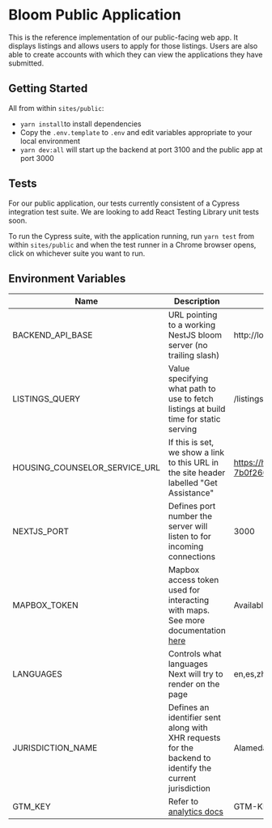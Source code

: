 # Bloom Public Application

This is the reference implementation of our public-facing web app. It displays listings and allows users to apply for those listings. Users are also able to create accounts with which they can view the applications they have submitted.

## Getting Started

All from within `sites/public`:

- `yarn install`to install dependencies
- Copy the `.env.template` to `.env` and edit variables appropriate to your local environment
- `yarn dev:all` will start up the backend at port 3100 and the public app at port 3000

## Tests

For our public application, our tests currently consistent of a Cypress integration test suite. We are looking to add React Testing Library unit tests soon.

To run the Cypress suite, with the application running, run `yarn test` from within `sites/public` and when the test runner in a Chrome browser opens, click on whichever suite you want to run.

## Environment Variables

| Name                          | Description                                                                                                                                    | Default                                                                                                                   | Type                                   |
| ----------------------------- | ---------------------------------------------------------------------------------------------------------------------------------------------- | ------------------------------------------------------------------------------------------------------------------------- | -------------------------------------- |
| BACKEND_API_BASE              | URL pointing to a working NestJS bloom server (no trailing slash)                                                                              | http://localhost:3100                                                                                                     | string                                 |
| LISTINGS_QUERY                | Value specifying what path to use to fetch listings at build time for static serving                                                           | /listings                                                                                                                 | string                                 |
| HOUSING_COUNSELOR_SERVICE_URL | If this is set, we show a link to this URL in the site header labelled "Get Assistance"                                                        | https://housing.sfgov.org/assets/housing_counselors-7b0f260dac22dfa20871edd36135b62f1a25a9dad78faf2cf8e8e2514b80cf61.json | string                                 |
| NEXTJS_PORT                   | Defines port number the server will listen to for incoming connections                                                                         | 3000                                                                                                                      | number                                 |
| MAPBOX_TOKEN                  | Mapbox access token used for interacting with maps. See more documentation [here](https://docs.mapbox.com/help/getting-started/access-tokens/) | Available internally                                                                                                      | string                                 |
| LANGUAGES                     | Controls what languages Next will try to render on the page                                                                                    | en,es,zh,vi                                                                                                               | string                                 |  | number |
| JURISDICTION_NAME             | Defines an identifier sent along with XHR requests for the backend to identify the current jurisdiction                                        | Alameda                                                                                                                   | "Alameda" \| "San Jose" \| "San Mateo" |
| GTM_KEY                       | Refer to [analytics docs](https://github.com/bloom-housing/bloom/blob/master/docs/Analytics.md)                                                | GTM-KF22FJP                                                                                                               | string                                 |
